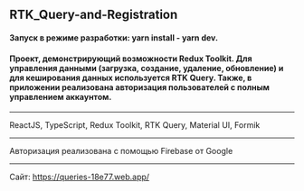 ## RTK_Query-and-Registration

#### Запуск в режиме разработки: yarn install - yarn dev.

#### Проект, демонстрирующий возможности Redux Toolkit. Для управления данными (загрузка, создание, удаление, обновление) и для кеширования данных используется RTK Query. Также, в приложении реализована авторизация пользователей с полным управлением аккаунтом. 
***
ReactJS, TypeScript, Redux Toolkit, RTK Query, Material UI, Formik
***
Авторизация реализована с помощью Firebase от Google
***
Сайт: https://queries-18e77.web.app/